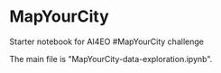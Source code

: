 # MapYourCity
Starter notebook for AI4EO #MapYourCity challenge

The main file is "MapYourCity-data-exploration.ipynb".


